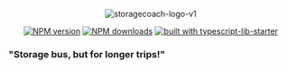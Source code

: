 <div align="center">
  
![storagecoach-logo-v1](https://user-images.githubusercontent.com/6388707/57986498-0deee380-7a76-11e9-81f3-97db87636cc2.png)

</div>

<div align="center">

[![NPM version](https://img.shields.io/npm/v/storagecoach.svg?style=flat)](https://www.npmjs.com/package/storagecoach)
[![NPM downloads](https://img.shields.io/npm/dm/storagecoach.svg?style=flat)](https://www.npmjs.com/package/storagecoach)
[![built with typescript-lib-starter](https://img.shields.io/badge/built%20with-typescript--lib--starter%20-blue.svg)](https://github.com/fox1t/typescript-lib-starter)

</div>

### "Storage bus, but for longer trips!"
